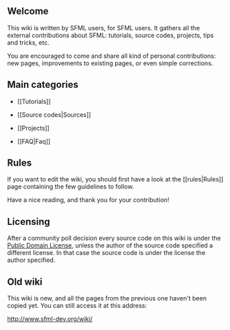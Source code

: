 ## Welcome

This wiki is written by SFML users, for SFML users. It gathers all the external contributions about SFML: tutorials, source codes, projects, tips and tricks, etc.

You are encouraged to come and share all kind of personal contributions: new pages, improvements to existing pages, or even simple corrections.

## Main categories

* [[Tutorials]]

* [[Source codes|Sources]]

* [[Projects]]

* [[FAQ|Faq]]

## Rules

If you want to edit the wiki, you should first have a look at the [[rules|Rules]] page containing the few guidelines to follow.

Have a nice reading, and thank you for your contribution!

## Licensing

After a community poll decision every source code on this wiki is under the [Public Domain License](https://en.wikipedia.org/wiki/Public_domain_software), unless the author of the source code specified a different license. In that case the source code is under the license the author specified.

## Old wiki

This wiki is new, and all the pages from the previous one haven't been copied yet. You can still access it at this address:

<http://www.sfml-dev.org/wiki/>
